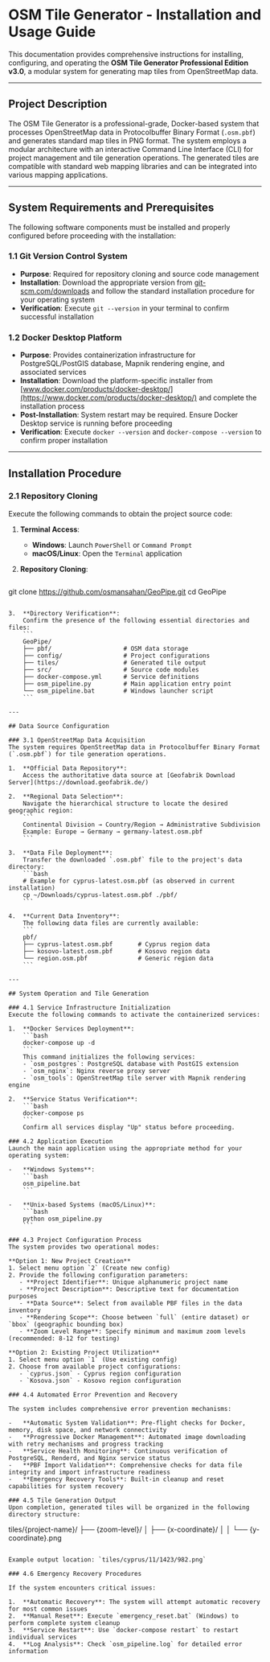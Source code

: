 # OSM Tile Generator - Installation and Usage Guide

This documentation provides comprehensive instructions for installing, configuring, and operating the **OSM Tile Generator Professional Edition v3.0**, a modular system for generating map tiles from OpenStreetMap data.

---

## Project Description

The OSM Tile Generator is a professional-grade, Docker-based system that processes OpenStreetMap data in Protocolbuffer Binary Format (`.osm.pbf`) and generates standard map tiles in PNG format. The system employs a modular architecture with an interactive Command Line Interface (CLI) for project management and tile generation operations. The generated tiles are compatible with standard web mapping libraries and can be integrated into various mapping applications.

---

## System Requirements and Prerequisites

The following software components must be installed and properly configured before proceeding with the installation:

### 1.1 Git Version Control System
-   **Purpose**: Required for repository cloning and source code management
-   **Installation**: Download the appropriate version from [git-scm.com/downloads](https://git-scm.com/downloads/) and follow the standard installation procedure for your operating system
-   **Verification**: Execute `git --version` in your terminal to confirm successful installation

### 1.2 Docker Desktop Platform
-   **Purpose**: Provides containerization infrastructure for PostgreSQL/PostGIS database, Mapnik rendering engine, and associated services
-   **Installation**: Download the platform-specific installer from [www.docker.com/products/docker-desktop/](https://www.docker.com/products/docker-desktop/) and complete the installation process
-   **Post-Installation**: System restart may be required. Ensure Docker Desktop service is running before proceeding
-   **Verification**: Execute `docker --version` and `docker-compose --version` to confirm proper installation

---

## Installation Procedure

### 2.1 Repository Cloning
Execute the following commands to obtain the project source code:

1.  **Terminal Access**:
    -   **Windows**: Launch `PowerShell` or `Command Prompt`
    -   **macOS/Linux**: Open the `Terminal` application

2.  **Repository Cloning**:
    ```bash
git clone https://github.com/osmansahan/GeoPipe.git
cd GeoPipe
```

3.  **Directory Verification**:
    Confirm the presence of the following essential directories and files:
    ```
    GeoPipe/
    ├── pbf/                    # OSM data storage
    ├── config/                 # Project configurations
    ├── tiles/                  # Generated tile output
    ├── src/                    # Source code modules
    ├── docker-compose.yml      # Service definitions
    ├── osm_pipeline.py         # Main application entry point
    └── osm_pipeline.bat        # Windows launcher script
    ```

---

## Data Source Configuration

### 3.1 OpenStreetMap Data Acquisition
The system requires OpenStreetMap data in Protocolbuffer Binary Format (`.osm.pbf`) for tile generation operations.

1.  **Official Data Repository**:
    Access the authoritative data source at [Geofabrik Download Server](https://download.geofabrik.de/)

2.  **Regional Data Selection**:
    Navigate the hierarchical structure to locate the desired geographic region:
    ```
    Continental Division → Country/Region → Administrative Subdivision
    Example: Europe → Germany → germany-latest.osm.pbf
    ```

3.  **Data File Deployment**:
    Transfer the downloaded `.osm.pbf` file to the project's data directory:
    ```bash
    # Example for cyprus-latest.osm.pbf (as observed in current installation)
    cp ~/Downloads/cyprus-latest.osm.pbf ./pbf/
    ```

4.  **Current Data Inventory**:
    The following data files are currently available:
    ```
    pbf/
    ├── cyprus-latest.osm.pbf       # Cyprus region data
    ├── kosovo-latest.osm.pbf       # Kosovo region data
    └── region.osm.pbf              # Generic region data
    ```

---

## System Operation and Tile Generation

### 4.1 Service Infrastructure Initialization
Execute the following commands to activate the containerized services:

1.  **Docker Services Deployment**:
    ```bash
    docker-compose up -d
    ```
    This command initializes the following services:
    - `osm_postgres`: PostgreSQL database with PostGIS extension
    - `osm_nginx`: Nginx reverse proxy server
    - `osm_tools`: OpenStreetMap tile server with Mapnik rendering engine

2.  **Service Status Verification**:
    ```bash
    docker-compose ps
    ```
    Confirm all services display "Up" status before proceeding.

### 4.2 Application Execution
Launch the main application using the appropriate method for your operating system:

-   **Windows Systems**:
    ```bash
    osm_pipeline.bat
    ```

-   **Unix-based Systems (macOS/Linux)**:
    ```bash
    python osm_pipeline.py
    ```

### 4.3 Project Configuration Process
The system provides two operational modes:

**Option 1: New Project Creation**
1. Select menu option `2` (Create new config)
2. Provide the following configuration parameters:
   - **Project Identifier**: Unique alphanumeric project name
   - **Project Description**: Descriptive text for documentation purposes
   - **Data Source**: Select from available PBF files in the data inventory
   - **Rendering Scope**: Choose between `full` (entire dataset) or `bbox` (geographic bounding box)
   - **Zoom Level Range**: Specify minimum and maximum zoom levels (recommended: 8-12 for testing)

**Option 2: Existing Project Utilization**
1. Select menu option `1` (Use existing config)
2. Choose from available project configurations:
   - `cyprus.json` - Cyprus region configuration
   - `Kosova.json` - Kosovo region configuration

### 4.4 Automated Error Prevention and Recovery

The system includes comprehensive error prevention mechanisms:

-   **Automatic System Validation**: Pre-flight checks for Docker, memory, disk space, and network connectivity
-   **Progressive Docker Management**: Automated image downloading with retry mechanisms and progress tracking
-   **Service Health Monitoring**: Continuous verification of PostgreSQL, Renderd, and Nginx service status
-   **PBF Import Validation**: Comprehensive checks for data file integrity and import infrastructure readiness
-   **Emergency Recovery Tools**: Built-in cleanup and reset capabilities for system recovery

### 4.5 Tile Generation Output
Upon completion, generated tiles will be organized in the following directory structure:
```
tiles/{project-name}/
├── {zoom-level}/
│   ├── {x-coordinate}/
│   │   └── {y-coordinate}.png
```

Example output location: `tiles/cyprus/11/1423/982.png`

### 4.6 Emergency Recovery Procedures

If the system encounters critical issues:

1.  **Automatic Recovery**: The system will attempt automatic recovery for most common issues
2.  **Manual Reset**: Execute `emergency_reset.bat` (Windows) to perform complete system cleanup
3.  **Service Restart**: Use `docker-compose restart` to restart individual services
4.  **Log Analysis**: Check `osm_pipeline.log` for detailed error information